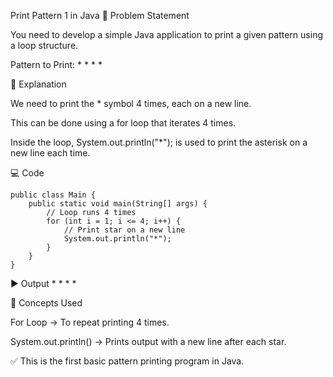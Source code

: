 Print Pattern 1 in Java
📌 Problem Statement

You need to develop a simple Java application to print a given pattern using a loop structure.

Pattern to Print:
*
*
*
*

📝 Explanation

We need to print the * symbol 4 times, each on a new line.

This can be done using a for loop that iterates 4 times.

Inside the loop, System.out.println("*"); is used to print the asterisk on a new line each time.

💻 Code
```
public class Main {
    public static void main(String[] args) {
        // Loop runs 4 times
        for (int i = 1; i <= 4; i++) {
            // Print star on a new line
            System.out.println("*");
        }
    }
}
```

▶️ Output
*
*
*
*

📖 Concepts Used

For Loop → To repeat printing 4 times.

System.out.println() → Prints output with a new line after each star.

✅ This is the first basic pattern printing program in Java.
